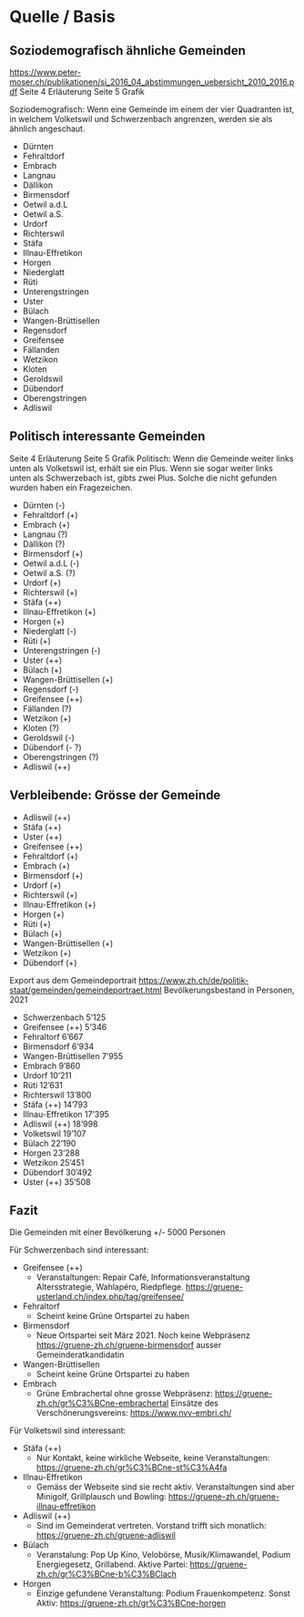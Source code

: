 # Quelle / Basis

## Soziodemografisch ähnliche Gemeinden
https://www.peter-moser.ch/publikationen/si_2016_04_abstimmungen_uebersicht_2010_2016.pdf 
Seite 4 Erläuterung
Seite 5 Grafik

Soziodemografisch: Wenn eine Gemeinde im einem der vier Quadranten ist, in welchem Volketswil und Schwerzenbach angrenzen, werden sie als ähnlich angeschaut.

- Dürnten
- Fehraltdorf
- Embrach
- Langnau
- Dällikon
- Birmensdorf
- Oetwil a.d.L
- Oetwil a.S.
- Urdorf
- Richterswil
- Stäfa
- Illnau-Effretikon
- Horgen
- Niederglatt
- Rüti
- Unterengstringen
- Uster 
- Bülach
- Wangen-Brüttisellen
- Regensdorf
- Greifensee
- Fällanden
- Wetzikon
- Kloten
- Geroldswil
- Dübendorf
- Oberengstringen
- Adliswil

## Politisch interessante Gemeinden
Seite 4 Erläuterung
Seite 5 Grafik
Politisch: Wenn die Gemeinde weiter links unten als Volketswil ist, erhält sie ein Plus. Wenn sie sogar weiter links unten als Schwerzebach ist, gibts zwei Plus. Solche die nicht gefunden wurden haben ein Fragezeichen.

- Dürnten (-)
- Fehraltdorf (+)
- Embrach (+)
- Langnau (?)
- Dällikon (?)
- Birmensdorf (+)
- Oetwil a.d.L (-)
- Oetwil a.S. (?)
- Urdorf (+)
- Richterswil (+)
- Stäfa (++)
- Illnau-Effretikon (+)
- Horgen (+)
- Niederglatt (-)
- Rüti (+)
- Unterengstringen (-)
- Uster (++)
- Bülach (+)
- Wangen-Brüttisellen (+)
- Regensdorf (-)
- Greifensee (++)
- Fällanden (?)
- Wetzikon (+)
- Kloten (?)
- Geroldswil (-)
- Dübendorf (- ?)
- Oberengstringen (?)
- Adliswil (++)

## Verbleibende: Grösse der Gemeinde
- Adliswil (++)
- Stäfa (++)
- Uster (++)
- Greifensee (++)
- Fehraltdorf (+)
- Embrach (+)
- Birmensdorf (+)
- Urdorf (+)
- Richterswil (+)
- Illnau-Effretikon (+)
- Horgen (+)
- Rüti (+)
- Bülach (+)
- Wangen-Brüttisellen (+)
- Wetzikon (+)
- Dübendorf (+)

Export aus dem Gemeindeportrait https://www.zh.ch/de/politik-staat/gemeinden/gemeindeportraet.html
Bevölkerungsbestand in Personen, 2021 

- Schwerzenbach	5’125
- Greifensee (++)	5’346
- Fehraltorf	6’667
- Birmensdorf	6’934
- Wangen-Brüttisellen	7’955
- Embrach	9’860
- Urdorf	10’211
- Rüti	12’631
- Richterswil	13’800
- Stäfa (++)	14’793
- Illnau-Effretikon	17’395
- Adliswil (++)	18’998
- Volketswil	19’107
- Bülach	22’190
- Horgen	23’288
- Wetzikon	25’451
- Dübendorf	30’492
- Uster (++)	35’508

## Fazit
Die Gemeinden mit einer Bevölkerung +/- 5000 Personen

Für Schwerzenbach sind interessant:
- Greifensee (++)	
  -  Veranstaltungen: Repair Café, Informationsveranstaltung Altersstrategie, Wahlapéro, Riedpflege. https://gruene-usterland.ch/index.php/tag/greifensee/
- Fehraltorf	
  - Scheint keine Grüne Ortspartei zu haben 
- Birmensdorf	
  - Neue Ortspartei seit März 2021. Noch keine Webpräsenz https://gruene-zh.ch/gruene-birmensdorf ausser Gemeinderatkandidatin
- Wangen-Brüttisellen	
  -  Scheint keine Grüne Ortspartei zu haben
- Embrach	
  -  Grüne Embrachertal ohne grosse Webpräsenz: https://gruene-zh.ch/gr%C3%BCne-embrachertal Einsätze des Verschönerungsvereins: https://www.nvv-embri.ch/

Für Volketswil sind interessant:
- Stäfa (++)	
  - Nur Kontakt, keine wirkliche Webseite, keine Veranstaltungen: https://gruene-zh.ch/gr%C3%BCne-st%C3%A4fa
- Illnau-Effretikon	
  - Gemäss der Webseite sind sie recht aktiv. Veranstaltungen sind aber Minigolf, Grillplausch und Bowling: https://gruene-zh.ch/gruene-illnau-effretikon 
- Adliswil (++)	
  -  Sind im Gemeinderat vertreten. Vorstand trifft sich monatlich: https://gruene-zh.ch/gruene-adliswil
- Bülach
  -  Veranstalung: Pop Up Kino, Velobörse, Musik/Klimawandel, Podium Energiegesetz, Grillabend. Aktive Partei: https://gruene-zh.ch/gr%C3%BCne-b%C3%BClach
- Horgen
  - Einzige gefundene Veranstaltung: Podium Frauenkompetenz. Sonst Aktiv: https://gruene-zh.ch/gr%C3%BCne-horgen   





